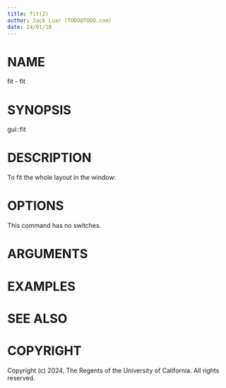 ```yaml
---
title: fit(2)
author: Jack Luar (TODO@TODO.com)
date: 24/01/10
---
```


# NAME

fit - fit

# SYNOPSIS

gui::fit


# DESCRIPTION

To fit the whole layout in the window:

# OPTIONS

This command has no switches.

# ARGUMENTS

# EXAMPLES

# SEE ALSO

# COPYRIGHT

Copyright (c) 2024, The Regents of the University of California. All rights reserved.
